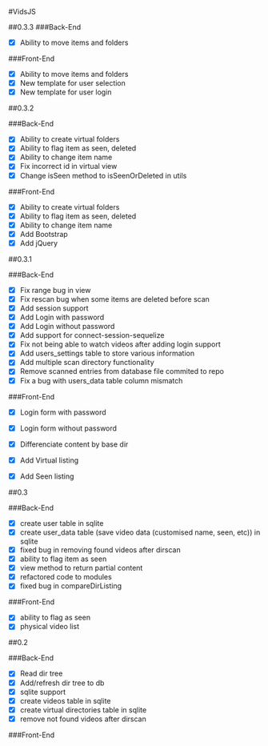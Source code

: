 #VidsJS

##0.3.3
###Back-End
- [x] Ability to move items and folders

###Front-End
- [x] Ability to move items and folders
- [x] New template for user selection
- [x] New template for user login

##0.3.2

###Back-End
- [x] Ability to create virtual folders
- [x] Ability to flag item as seen, deleted
- [x] Ability to change item name
- [x] Fix incorrect id in virtual view
- [x] Change isSeen method to isSeenOrDeleted in utils

###Front-End
- [x] Ability to create virtual folders
- [x] Ability to flag item as seen, deleted
- [x] Ability to change item name
- [x] Add Bootstrap
- [x] Add jQuery

##0.3.1

###Back-End
- [x] Fix range bug in view
- [x] Fix rescan bug when some items are deleted before scan
- [x] Add session support
- [x] Add Login with password
- [x] Add Login without password
- [x] Add support for connect-session-sequelize
- [x] Fix not being able to watch videos after adding login support
- [x] Add users_settings table to store various information
- [x] Add multiple scan directory functionality
- [x] Remove scanned entries from database file commited to repo
- [x] Fix a bug with users_data table column mismatch

###Front-End
- [x] Login form with password
- [x] Login form without password
- [x] Differenciate content by base dir
- [x] Add Virtual listing
- [x] Add Seen listing


##0.3

###Back-End
- [x] create user table in sqlite
- [x] create user_data table (save video data (customised name, seen, etc)) in sqlite
- [x] fixed bug in removing found videos after dirscan
- [x] ability to flag item as seen
- [x] view method to return partial content
- [x] refactored code to modules
- [x] fixed bug in compareDirListing

###Front-End
- [x] ability to flag as seen
- [x] physical video list

##0.2

###Back-End

- [x] Read dir tree
- [x] Add/refresh dir tree to db
- [x] sqlite support
- [x] create videos table in sqlite
- [x] create virtual directories table in sqlite
- [x] remove not found videos after dirscan

###Front-End